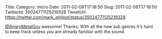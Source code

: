 Title: 
Category: micro
Date: 2011-02-08T17:18:50
Slug: 2011-02-08T17:18:50
TwitterId: 35024771125219328
TweetUrl: https://twitter.com/mark_philpot/status/35024771125219328

[@AngryMetalGuy](https://twitter.com/AngryMetalGuy) awesome! Thanks. With all the new sub genres it's hard to keep track unless you are already familiar with the sound.